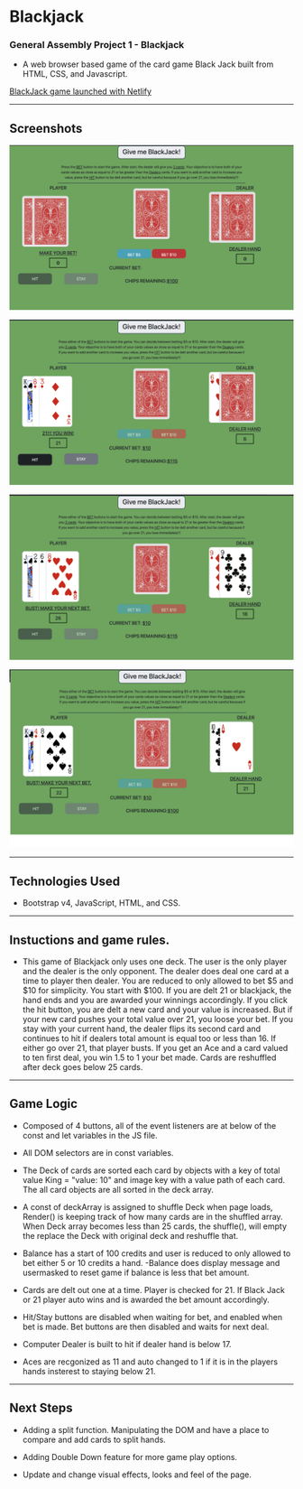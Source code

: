 # Blackjack
 ### General Assembly Project 1 - Blackjack

- A web browser based game of the card game Black Jack built from HTML, CSS, and Javascript.

[BlackJack game launched with Netlify](https://stupefied-jones-c2bbe0.netlify.com/)

---
## Screenshots

![alt text](https://github.com/killerwhiteshark/blackjack/blob/master/gameScreenShots/titleScreenshot.png?raw=true "Title Screen")

![alt text](https://github.com/killerwhiteshark/blackjack/blob/master/gameScreenShots/playerWin.png?raw=true "Player wins!")

![alt text](https://github.com/killerwhiteshark/blackjack/blob/master/gameScreenShots/playerTurn.png?raw=true "Player in turn")

![alt text](https://github.com/killerwhiteshark/blackjack/blob/master/gameScreenShots/dealerWin.png?raw=true "Player busts, Dealer wins!")

---- 
## Technologies Used

- Bootstrap v4, JavaScript, HTML, and CSS.

---
## Instuctions and game rules.

- This game of Blackjack only uses one deck. The user is the only player and the dealer is the only opponent. The dealer does deal one card at a time to player then dealer. You are reduced to only allowed to bet $5 and $10 for simplicity. You start with $100. If you are delt 21 or blackjack, the hand ends and you are awarded your winnings accordingly. If you click the hit button, you are delt a new card and your value is increased. But if your new card pushes your total value over 21, you loose your bet. If you stay with your current hand, the dealer flips its second card and continues to hit if dealers total amount is equal too or less than 16. If either go over 21, that player busts. If you get an Ace and a card valued to ten first deal, you win 1.5 to 1 your bet made. Cards are reshuffled after deck goes below 25 cards.  

---
## Game Logic

- Composed of 4 buttons, all of the event listeners are at below of the const and let variables in the JS file. 
- All DOM selectors are in const variables.

- The Deck of cards are sorted each card by objects with a key of total value King = "value: 10" and image key with a value path of each card.
 The all card objects are all sorted in the deck array. 
 - A const of deckArray is assigned to shuffle Deck when page loads, Render() is keeping track of how many cards are in the shuffled array. When Deck array becomes less than 25 cards, the shuffle(), will empty the replace the Deck with original deck and reshuffle that. 

- Balance has a start of 100 credits and user is reduced to only allowed to bet either 5 or 10 credits a hand. 
-Balance does display message and usermasked to reset game if balance is less that bet amount.

- Cards are delt out one at a time. Player is checked for 21. If Black Jack or 21 player auto wins and is awarded the bet amount accordingly. 

- Hit/Stay buttons are disabled when waiting for bet, and enabled when bet is made. Bet buttons are then disabled and waits for next deal. 

- Computer Dealer is built to hit if dealer hand is below 17. 

- Aces are recgonized as 11 and auto changed to 1 if it is in the players hands insterest to staying below 21. 

---
## Next Steps

- Adding a split function. Manipulating the DOM and have a place to compare and add cards to split hands. 

- Adding Double Down feature for more game play options. 

- Update and change visual effects, looks and feel of the page. 